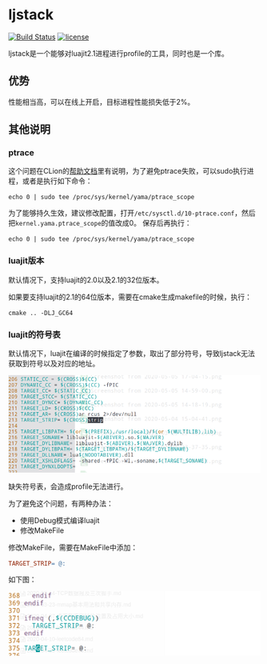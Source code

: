 # ljstack

[![Build Status](https://api.travis-ci.org/bbkgl/ljstack.svg?branch=master)](https://travis-ci.org/bbkgl/ljstack) [![license](https://img.shields.io/github/license/mashape/apistatus.svg)](https://opensource.org/licenses/MIT)

ljstack是一个能够对luajit2.1进程进行profile的工具，同时也是一个库。

## 优势

性能相当高，可以在线上开启，目标进程性能损失低于2%。

## 其他说明

### ptrace

这个问题在CLion的[帮助文档](https://www.jetbrains.com/help/clion/attaching-to-local-process.html?_ga=2.145183860.1534397970.1591426065-2040722644.1571297157)里有说明，为了避免ptrace失败，可以sudo执行进程，或者是执行如下命令：
```shell
echo 0 | sudo tee /proc/sys/kernel/yama/ptrace_scope
```

为了能够持久生效，建议修改配置，打开`/etc/sysctl.d/10-ptrace.conf`，然后把`kernel.yama.ptrace_scope`的值改成0。
保存后再执行：
```shell
echo 0 | sudo tee /proc/sys/kernel/yama/ptrace_scope
```

### luajit版本

默认情况下，支持luajit的2.0以及2.1的32位版本。

如果要支持luajit的2.1的64位版本，需要在cmake生成makefile的时候，执行：

```shell
cmake .. -DLJ_GC64
```


### luajit的符号表

默认情况下，luajit在编译的时候指定了参数，取出了部分符号，导致ljstack无法获取到符号以及对应的地址。

![](media/makefile-strip.png)

缺失符号表，会造成profile无法进行。

为了避免这个问题，有两种办法：

- 使用Debug模式编译luajit
- 修改MakeFile

修改MakeFile，需要在MakeFile中添加：

```makefile
TARGET_STRIP= @:
```

如下图：

![](media/makefile-disstrip.png)